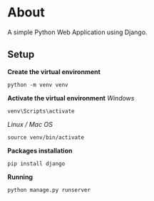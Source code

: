 # About
A simple Python Web Application using Django.

## Setup

**Create the virtual environment**
```
python -m venv venv
```

**Activate the virtual environment**
*Windows*
```
venv\Scripts\activate
```
*Linux / Mac OS*
```
source venv/bin/activate
```

**Packages installation**
```
pip install django
```

**Running**
```
python manage.py runserver
```
